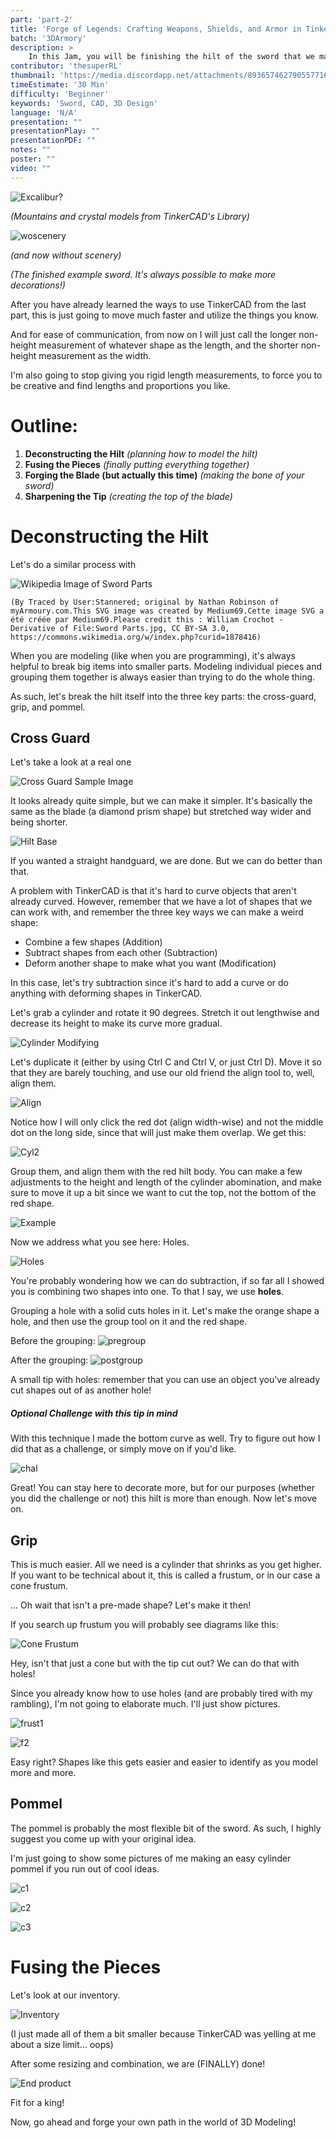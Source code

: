 ```yaml
---
part: 'part-2'
title: 'Forge of Legends: Crafting Weapons, Shields, and Armor in TinkerCAD'  
batch: '3DArmory'
description: >  
    In this Jam, you will be finishing the hilt of the sword that we made in the last jam part. You will have fun customizing your product while learning both how to use TinkerCAD AND how to think like a 3D Modeler! 
contributor: 'thesuperRL'  
thumbnail: 'https://media.discordapp.net/attachments/893657462790557716/1131005602185875466/Screenshot_2023-07-18_at_4.32.23_PM.png?width=1442&height=1064'
timeEstimate: '30 Min'  
difficulty: 'Beginner'
keywords: 'Sword, CAD, 3D Design'  
language: 'N/A'
presentation: "" 
presentationPlay: "" 
presentationPDF: "" 
notes: "" 
poster: ""
video: "" 
---
```


![Excalibur?](https://media.discordapp.net/attachments/893657462790557716/1131005602185875466/Screenshot_2023-07-18_at_4.32.23_PM.png?width=1442&height=1064)

*(Mountains and crystal models from TinkerCAD's Library)*

![woscenery](https://media.discordapp.net/attachments/893657462790557716/1131006927158120518/Screenshot_2023-07-18_at_4.37.41_PM.png?width=1318&height=1064)

*(and now without scenery)*

*(The finished example sword. It's always possible to make more decorations!)*

After you have already learned the ways to use TinkerCAD from the last part, this is just going to move much faster and utilize the things you know.

And for ease of communication, from now on I will just call the longer non-height measurement of whatever shape as the length, and the shorter non-height measurement as the width. 

I'm also going to stop giving you rigid length measurements, to force you to be creative and find lengths and proportions you like.

# **Outline:**

1. **Deconstructing the Hilt** *(planning how to model the hilt)*
2. **Fusing the Pieces** *(finally putting everything together)*
3. **Forging the Blade (but actually this time)** *(making the bone of your sword)*
4. **Sharpening the Tip** *(creating the top of the blade)*

# Deconstructing the Hilt

Let's do a similar process with 

![Wikipedia Image of Sword Parts](https://upload.wikimedia.org/wikipedia/commons/thumb/7/78/Sword_parts-en.svg/2560px-Sword_parts-en.svg.png)

	(By Traced by User:Stannered; original by Nathan Robinson of myArmoury.com.This SVG image was created by Medium69.Cette image SVG a été créée par Medium69.Please credit this : William Crochot - Derivative of File:Sword Parts.jpg, CC BY-SA 3.0, https://commons.wikimedia.org/w/index.php?curid=1878416)

When you are modeling (like when you are programming), it's always helpful to break big items into smaller parts. Modeling individual pieces and grouping them together is always easier than trying to do the whole thing. 

As such, let's break the hilt itself into the three key parts: the cross-guard, grip, and pommel.

## Cross Guard

Let's take a look at a real one

![Cross Guard Sample Image](https://www.darksword-armory.com/wp-content/uploads/2014/09/medieval-knight-one-handed-sword-cross-guard.jpg)

It looks already quite simple, but we can make it simpler. It's basically the same as the blade (a diamond prism shape) but stretched way wider and being shorter.

![Hilt Base](https://cdn.discordapp.com/attachments/893657462790557716/1130989780038066358/Screenshot_2023-07-18_at_3.29.29_PM.png)

If you wanted a straight handguard, we are done. But we can do better than that. 

A problem with TinkerCAD is that it's hard to curve objects that aren't already curved. However, remember that we have a lot of shapes that we can work with, and remember the three key ways we can make a weird shape:

- Combine a few shapes (Addition)
- Subtract shapes from each other (Subtraction)
- Deform another shape to make what you want (Modification)

In this case, let's try subtraction since it's hard to add a curve or do anything with deforming shapes in TinkerCAD. 

Let's grab a cylinder and rotate it 90 degrees. Stretch it out lengthwise and decrease its height to make its curve more gradual. 

![Cylinder Modifying](https://media.discordapp.net/attachments/893657462790557716/1130991448620286074/Screenshot_2023-07-18_at_3.36.10_PM.png?width=2160&height=784)

Let's duplicate it (either by using Ctrl C and Ctrl V, or just Ctrl D). Move it so that they are barely touching, and use our old friend the align tool to, well, align them. 

![Align](https://media.discordapp.net/attachments/893657462790557716/1130992061567483904/Screenshot_2023-07-18_at_3.38.33_PM.png?width=2160&height=588)

Notice how I will only click the red dot (align width-wise) and not the middle dot on the long side, since that will just make them overlap. We get this:

![Cyl2](https://media.discordapp.net/attachments/893657462790557716/1130991744977215598/Screenshot_2023-07-18_at_3.37.19_PM.png?width=2160&height=536)

Group them, and align them with the red hilt body. You can make a few adjustments to the height and length of the cylinder abomination, and make sure to move it up a bit since we want to cut the top, not the bottom of the red shape.

![Example](https://media.discordapp.net/attachments/893657462790557716/1130993981459800146/Screenshot_2023-07-18_at_3.46.14_PM.png?width=2160&height=722)

Now we address what you see here: Holes. 

![Holes](https://cdn.discordapp.com/attachments/893657462790557716/1130992380514934794/Screenshot_2023-07-18_at_3.39.50_PM.png)

You're probably wondering how we can do subtraction, if so far all I showed you is combining two shapes into one. To that I say, we use **holes**. 

Grouping a hole with a solid cuts holes in it. Let's make the orange shape a hole, and then use the group tool on it and the red shape. 

Before the grouping:
![pregroup](https://media.discordapp.net/attachments/893657462790557716/1130994280043905124/Screenshot_2023-07-18_at_3.47.25_PM.png?width=2160&height=606)

After the grouping:
![postgroup](https://media.discordapp.net/attachments/893657462790557716/1130994368547913808/Screenshot_2023-07-18_at_3.47.46_PM.png?width=2160&height=654)

A small tip with holes: remember that you can use an object you've already cut shapes out of as another hole! 



##### Optional Challenge with this tip in mind

With this technique I made the bottom curve as well. Try to figure out how I did that as a challenge, or simply move on if you'd like. 

![chal](https://media.discordapp.net/attachments/893657462790557716/1130995317546963054/Screenshot_2023-07-18_at_3.51.32_PM.png?width=2160&height=570)

Great! You can stay here to decorate more, but for our purposes (whether you did the challenge or not) this hilt is more than enough. Now let's move on. 

## Grip

This is much easier. All we need is a cylinder that shrinks as you get higher. If you want to be technical about it, this is called a frustum, or in our case a cone frustum.

... Oh wait that isn't a pre-made shape? Let's make it then!

If you search up frustum you will probably see diagrams like this:

![Cone Frustum](https://media.discordapp.net/attachments/893657462790557716/1130997133135323217/Screenshot_2023-07-18_at_3.58.44_PM.png?width=882&height=1062)

Hey, isn't that just a cone but with the tip cut out? We can do that with holes!

Since you already know how to use holes (and are probably tired with my rambling), I'm not going to elaborate much. I'll just show pictures.

![frust1](https://media.discordapp.net/attachments/893657462790557716/1130997922922758234/Screenshot_2023-07-18_at_4.01.52_PM.png?width=548&height=1062)

![f2](https://media.discordapp.net/attachments/893657462790557716/1130998059036311602/Screenshot_2023-07-18_at_4.02.25_PM.png?width=618&height=1062)

Easy right? Shapes like this gets easier and easier to identify as you model more and more.

## Pommel

The pommel is probably the most flexible bit of the sword. As such, I highly suggest you come up with your original idea.

I'm just going to show some pictures of me making an easy cylinder pommel if you run out of cool ideas. 

![c1](https://media.discordapp.net/attachments/893657462790557716/1131001286762971156/Screenshot_2023-07-18_at_4.15.15_PM.png?width=1286&height=1064)

![c2](https://media.discordapp.net/attachments/893657462790557716/1131001427276341248/Screenshot_2023-07-18_at_4.15.47_PM.png?width=1440&height=996)

![c3](https://media.discordapp.net/attachments/893657462790557716/1131001522159898674/Screenshot_2023-07-18_at_4.16.10_PM.png?width=1096&height=960)


# Fusing the Pieces

Let's look at our inventory.

![Inventory](https://media.discordapp.net/attachments/893657462790557716/1131003584645955734/Screenshot_2023-07-18_at_4.24.21_PM.png?width=1198&height=1064)

(I just made all of them a bit smaller because TinkerCAD was yelling at me about a size limit... oops)

After some resizing and combination, we are (FINALLY) done!

![End product](https://media.discordapp.net/attachments/893657462790557716/1131004094618800128/Screenshot_2023-07-18_at_4.26.26_PM.png?width=568&height=1064)

Fit for a king!

Now, go ahead and forge your own path in the world of 3D Modeling!

